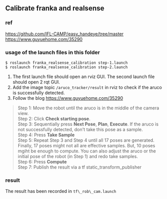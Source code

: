 ## Calibrate franka and realsense
### ref  
https://github.com/IFL-CAMP/easy_handeye/tree/master  
https://www.guyuehome.com/35290  
### usage of the launch files in this folder  
`$ roslaunch franka_realsense_calibration step-1.launch`  
`$ roslaunch franka_realsense_calibration step-2.launch`  
1. The first launch file should open an rviz GUI. The second launch file should open 2 rqt GUI.  
2. Add the image topic `/aruco_tracker/result` in rviz to check if the aruco is successfully detected.   
3. Follow the blog https://www.guyuehome.com/35290  
> Step 1: Move the robot until the aruco is in the middle of the camera view.  
> Step 2: Click **Check starting pose**.  
> Step 3: Sequentially press **Next Pose**, **Plan**, **Execute**. If the aruco is not successfully detected, don't take this pose as a sample.  
> Step 4: Press **Take Sample**  
> Step 5: Repeat Step 3 and Step 4 until all 17 poses are generated. Finally, 17 poses might not all are effective samples. But, 10 poses mgiht be enough to compute. You can also adjust the aruco or the initial pose of the robot (in Step 1) and redo take samples.  
> Step 6: Press **Compute**  
> Step 7: Publish the result via a tf static\_transform\_publisher  
    
### result  
The result has been recorded in `tf\_rob\_cam.launch`  

